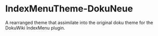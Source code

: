 # IndexMenuTheme-DokuNeue
A rearranged theme that assimilate into the original doku theme for the DokuWiki IndexMenu plugin.
